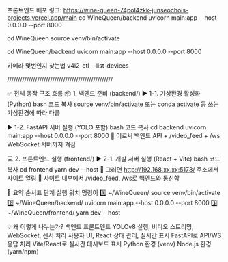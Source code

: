 프론트엔드 배포 링크: https://wine-queen-74pol4zkk-junseochois-projects.vercel.app/main
cd WineQueen/backend
uvicorn main:app --host 0.0.0.0 --port 8000

cd WineQueen
source venv/bin/activate

cd WineQueen/backend
uvicorn main:app --host 0.0.0.0 --port 8000

카메라 몇번인지 찾는법
v4l2-ctl --list-devices

/////////////////////////////////////////////////

✅ 전체 동작 구조 흐름
📦 1. 백엔드 준비 (backend/)
▶ 1-1. 가상환경 활성화 (Python)
bash
코드 복사
source venv/bin/activate
또는 conda activate 등 쓰는 가상환경에 따라 다름

▶ 1-2. FastAPI 서버 실행 (YOLO 포함)
bash
코드 복사
cd backend
uvicorn main:app --host 0.0.0.0 --port 8000
🔹 이로써 백엔드 API + /video_feed + /ws WebSocket 서버까지 켜짐

💻 2. 프론트엔드 실행 (frontend/)
▶ 2-1. 개발 서버 실행 (React + Vite)
bash
코드 복사
cd frontend
yarn dev --host
🔹 그러면 http://192.168.xx.xx:5173/ 주소에서 사이트 열림
🔹 사이트 내부에서 /video_feed, /ws로 백엔드와 통신함

🧭 요약 순서표
단계 실행 위치 명령어
1️⃣ ~/WineQueen/ source venv/bin/activate
2️⃣ ~/WineQueen/backend/ uvicorn main:app --host 0.0.0.0 --port 8000
3️⃣ ~/WineQueen/frontend/ yarn dev --host

💡 왜 이렇게 나누는가?
백엔드 프론트엔드
YOLOv8 실행, 비디오 스트리밍, WebSocket, 센서 처리 사용자 UI, React 상태 관리, 실시간 표시
FastAPI로 API/WS 응답 처리 Vite/React로 실시간 대시보드 표시
Python 환경 (venv) Node.js 환경 (yarn/npm)
